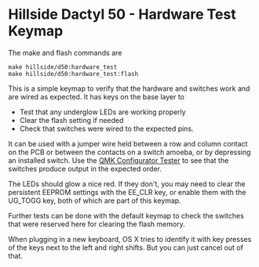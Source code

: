 # Hillside Dactyl 50 - Hardware Test Keymap

The make and flash commands are

```
make hillside/d50:hardware_test
make hillside/d50:hardware_test:flash
```

This is a simple keymap to verify that the hardware and switches work
    and are wired as expected. It has keys on the base layer to

- Test that any underglow LEDs are working properly
- Clear the flash setting if needed
- Check that switches were wired to the expected pins.

It can be used with a jumper wire held between a row and column
    contact on the PCB or between the contacts on a switch amoeba,
    or by depressing an installed switch.
Use the [QMK Configurator Tester](https://config.qmk.fm/#/test)
    to see that the switches produce output in the expected order.

The LEDs should glow a nice red.
If they don't,
    you may need to clear the persistent EEPROM settings with the EE_CLR key,
    or enable them with the UG_TOGG key,
    both of which are part of this keymap.

Further tests can be done with the default keymap to check the switches
that were reserved here for clearing the flash memory.

When plugging in a new keyboard,
OS X tries to identify it with key presses of the keys next to the left and right shifts.
But you can just cancel out of that.
